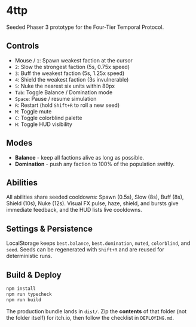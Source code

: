 # 4ttp

Seeded Phaser 3 prototype for the Four-Tier Temporal Protocol.

## Controls
- Mouse / `1`: Spawn weakest faction at the cursor
- `2`: Slow the strongest faction (5s, 0.75x speed)
- `3`: Buff the weakest faction (5s, 1.25x speed)
- `4`: Shield the weakest faction (3s invulnerable)
- `5`: Nuke the nearest six units within 80px
- `Tab`: Toggle Balance / Domination mode
- `Space`: Pause / resume simulation
- `R`: Restart (hold `Shift+R` to roll a new seed)
- `M`: Toggle mute
- `C`: Toggle colorblind palette
- `H`: Toggle HUD visibility

## Modes
- **Balance** - keep all factions alive as long as possible.
- **Domination** - push any faction to 100% of the population swiftly.

## Abilities
All abilities share seeded cooldowns: Spawn (0.5s), Slow (8s), Buff (8s), Shield (10s), Nuke (12s). Visual FX pulse, haze, shield, and bursts give immediate feedback, and the HUD lists live cooldowns.

## Settings & Persistence
LocalStorage keeps `best.balance`, `best.domination`, `muted`, `colorblind`, and `seed`. Seeds can be regenerated with `Shift+R` and are reused for deterministic runs.

## Build & Deploy
```bash
npm install
npm run typecheck
npm run build
```
The production bundle lands in `dist/`. Zip the **contents** of that folder (not the folder itself) for itch.io, then follow the checklist in `DEPLOYING.md`.
